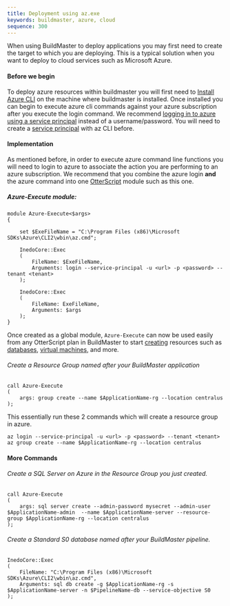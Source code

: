 ```yaml
---
title: Deployment using az.exe
keywords: buildmaster, azure, cloud
sequence: 300
---
```


When using BuildMaster to deploy applications you may first need to create the target to which you are deploying. This is a typical solution when you want to deploy to cloud services such as Microsoft Azure. 

#### Before we begin
To deploy azure resources within buildmaster you will first need to 
[Install Azure CLI](https://docs.microsoft.com/en-us/cli/azure/install-azure-cli-windows?view=azure-cli-latest) on the machine where buildmaster is installed. Once installed you can begin to execute azure cli commands against your azure subscription after you execute the login command. We recommend [logging in to azure using a service principal](https://docs.microsoft.com/en-us/cli/azure/authenticate-azure-cli?view=azure-cli-latest#sign-in-with-a-service-principal) instead of a username/password.  You will need to create a [service principal](https://docs.microsoft.com/en-us/cli/azure/create-an-azure-service-principal-azure-cli?view=azure-cli-latest) with az CLI before.


#### Implementation

As mentioned before, in order to execute azure command line functions you will need to login to azure to associate the action you are performing to an azure subscription. We recommend that you combine the azure login **and** the azure command into one [OtterScript](/docs/otter/reference/otter-script) module such as this one. 


##### Azure-Execute module:
```
module Azure-Execute<$args>
{

    set $ExeFileName = "C:\Program Files (x86)\Microsoft SDKs\Azure\CLI2\wbin\az.cmd";

    InedoCore::Exec
    (
        FileName: $ExeFileName,
        Arguments: login --service-principal -u <url> -p <password> --tenant <tenant>
    );

    InedoCore::Exec
    (
        FileName: ExeFileName,
        Arguments: $args
    );
}
```

Once created as a global module, `Azure-Execute` can now be used easily from any OtterScript plan in BuildMaster to start [creating](https://docs.microsoft.com/en-us/azure-stack/user/azure-stack-quick-create-vm-windows-cli) resources such as [databases](https://docs.microsoft.com/en-us/cli/azure/sql/db?view=azure-cli-latest#az-sql-db-create), [virtual machines](https://docs.microsoft.com/en-us/azure-stack/user/azure-stack-quick-create-vm-windows-cli), and more. 


###### Create a Resource Group named after your BuildMaster application
```
call Azure-Execute
(
    args: group create --name $ApplicationName-rg --location centralus
);
```

This essentially run these 2 commands which will create a resource group in azure.
```
az login --service-principal -u <url> -p <password> --tenant <tenant>
az group create --name $ApplicationName-rg --location centralus
```

#### More Commands

###### Create a SQL Server on Azure in the Resource Group you just created.
```
call Azure-Execute
(
    args: sql server create --admin-password mysecret --admin-user $ApplicationName-admin  --name $ApplicationName-server --resource-group $ApplicationName-rg --location centralus 
);
```

###### Create a Standard S0 database named after your BuildMaster pipeline.
``` 
InedoCore::Exec
(
    FileName: "C:\Program Files (x86)\Microsoft SDKs\Azure\CLI2\wbin\az.cmd",
    Arguments: sql db create -g $ApplicationName-rg -s $ApplicationName-server -n $PipelineName-db --service-objective S0
);
```



